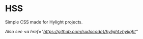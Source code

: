 # HSS
Simple CSS made for Hylight projects.

*Also see <a href="https://github.com/sudocode1/hylight>hylight</a>"*

